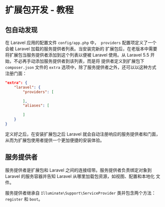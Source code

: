 # 扩展包开发 - 教程

## 包自动发现

在 Laravel 应用的配置文件 ``` config/app.php ``` 中，``` providers``` 配置项定义了一个会被 Laravel 加载的服务提供者列表。当安装完新的
扩展包后，在老版本中需要将扩展包当服务提供者添加到这个列表以便被 Laravel 使用。从 Laravel 5.5 开始，不必再手动添加服务提供者到该列表，而是将
提供者定义到扩展包下 ``` composer.json``` 文件的 ```extra``` 选项中，除了服务提供者之外，还可以以这种方式注册门面：

```json
"extra": {
    "laravel": {
        "providers": [
        
        ],
        "aliases": [
        
        ]
    }
}
```
定义好之后，在安装扩展包之后 Laravel 就会自动注册响应的服务提供者和门面，从而为扩展包使用者提供一个更加便捷的安装体验。

## 服务提供者

服务提供者是扩展包和 Laravel 之间的连接纽带。服务提供者负责绑定对象到 Laravel 的服务容器并告知 Laravel 从哪里加载包资源，如视图、配置和本地化
文件。

服务提供者继承自 ```Illuminate\Support\ServiceProvider``` 类并包含两个方法： ```register``` 和 ```boot```。
